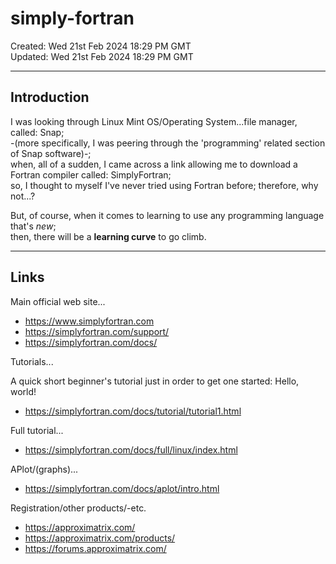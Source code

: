# simply-fortran

Created: Wed 21st Feb 2024 18:29 PM GMT  
Updated: Wed 21st Feb 2024 18:29 PM GMT  

-----

## Introduction

I was looking through Linux Mint OS/Operating System...file manager, called: Snap;  
-(more specifically, I was peering through the 'programming' related section of Snap software)-;    
when, all of a sudden, I came across a link allowing me to download a Fortran compiler called: SimplyFortran;  
so, I thought to myself I've never tried using Fortran before; therefore, why not...?  

But, of course, when it comes to learning to use any programming language that's *new*;  
then, there will be a **learning curve** to go climb.  

-----

## Links

Main official web site...  
- https://www.simplyfortran.com  
- https://simplyfortran.com/support/
- https://simplyfortran.com/docs/

Tutorials...

A quick short beginner's tutorial just in order to get one started: Hello, world!  
- https://simplyfortran.com/docs/tutorial/tutorial1.html  

Full tutorial...  
- https://simplyfortran.com/docs/full/linux/index.html  

APlot/(graphs)...  
- https://simplyfortran.com/docs/aplot/intro.html  

Registration/other products/-etc.    
- https://approximatrix.com/  
- https://approximatrix.com/products/
- https://forums.approximatrix.com/  


